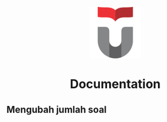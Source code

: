 <p align="center">
  <img src="assets/telu.png" height=120>
</p>

<h1 align="center">Documentation</h1>

<!---------------------------------- Jumlah Soal --------------------------->
## Mengubah jumlah soal
